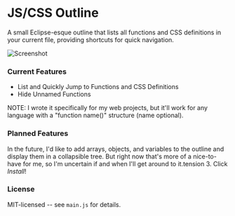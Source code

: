 JS/CSS Outline
==============
A small Eclipse-esque outline that lists all functions and CSS definitions in your current file, providing shortcuts for quick navigation.

![Screenshot](http://hannes-flor.de/uploads/media/outline.png)

### Current Features
* List and Quickly Jump to Functions and CSS Definitions
* Hide Unnamed Functions

NOTE: I wrote it specifically for my web projects, but it'll work for any language with a "function name()" structure (name optional).

### Planned Features
In the future, I'd like to add arrays, objects, and variables to the outline and display them in a collapsible tree. But right now that's more of a nice-to-have for me, so I'm uncertain if and when I'll get around to it.tension
3. Click _Install_!

### License
MIT-licensed -- see `main.js` for details.